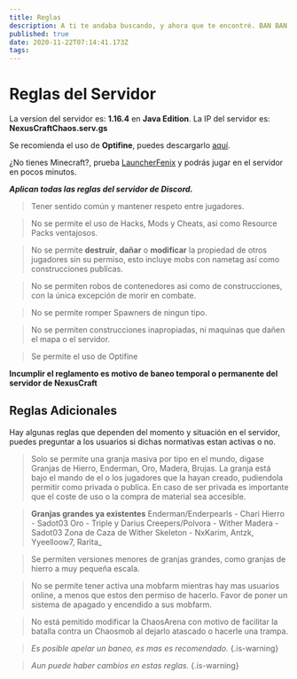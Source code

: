 ```yaml
---
title: Reglas
description: A ti te andaba buscando, y ahora que te encontré. BAN BAN BAN
published: true
date: 2020-11-22T07:14:41.173Z
tags: 
---
```


# Reglas del Servidor

La version del servidor es: **1.16.4** en **Java Edition**.
La IP del servidor es: **NexusCraftChaos.serv.gs**

Se recomienda el uso de **Optifine**, puedes descargarlo [aquí](optifine.net).

¿No tienes Minecraft?, prueba [LauncherFenix](/launcherfenix_minecraft.exe) y podrás jugar en el servidor en pocos minutos.

***Aplican todas las reglas del servidor de Discord.***

> Tener sentido común y mantener respeto entre jugadores.

> No se permite el uso de Hacks, Mods y Cheats, asi como Resource Packs ventajosos.

> No se permite **destruir**, **dañar** o **modificar** la propiedad de otros jugadores sin su permiso, esto incluye mobs con nametag así como construcciones publicas.

> No se permiten robos de contenedores asi como de construcciones, con la única excepción de morir en combate.

> No se permite romper Spawners de ningun tipo.

> No se permiten construcciones inapropiadas, ni maquinas que dañen el mapa o el servidor.

> Se permite el uso de Optifine 

**Incumplir el reglamento es motivo de baneo temporal o permanente del servidor de NexusCraft**


## Reglas Adicionales

Hay algunas reglas que dependen del momento y situación en el servidor, puedes preguntar a los usuarios si dichas normativas estan activas o no. 

> Solo se permite una granja masiva por tipo en el mundo, digase Granjas de Hierro, Enderman, Oro, Madera, Brujas.
La granja está bajo el mando de el o los jugadores que la hayan creado, pudiendola permitir como privada o publica.
En caso de ser privada es importante que el coste de uso o la compra de material sea accesible.

> **Granjas grandes ya existentes**
Enderman/Enderpearls - Chari
Hierro - Sadot03
Oro - Triple y Darius
Creepers/Polvora - Wither
Madera - Sadot03
Zona de Caza de Wither Skeleton - NxKarim, Antzk, Yyeelloow7, Rarita_


> Se permiten versiones menores de granjas grandes, como granjas de hierro a muy pequeña escala.

> No se permite tener activa una mobfarm mientras hay mas usuarios online, a menos que estos den permiso de hacerlo.
Favor de poner un sistema de apagado y encendido a sus mobfarm.

> No está pemitido modificar la ChaosArena con motivo de facilitar la batalla contra un Chaosmob al dejarlo atascado o hacerle una trampa.

> *Es posible apelar un baneo, es mas es recomendado.*
{.is-warning}

> *Aun puede haber cambios en estas reglas.*
{.is-warning}


